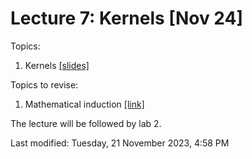 # Lecture 7: Kernels [Nov 24]

Topics:

1. Kernels [[slides]](content/07_kernels.pdf)


Topics to revise:

1. Mathematical induction [[link]](https://en.wikipedia.org/wiki/Mathematical_induction)


The lecture will be followed by lab 2.


Last modified: Tuesday, 21 November 2023, 4:58 PM
